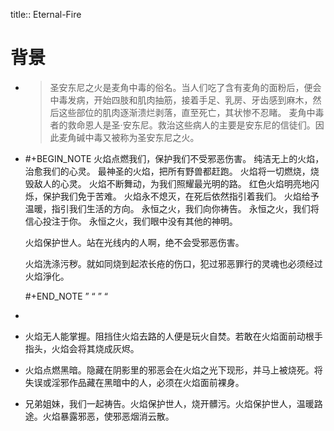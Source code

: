 title:: Eternal-Fire

# 背景
-
  > 圣安东尼之火是麦角中毒的俗名。当人们吃了含有麦角的面粉后，便会中毒发病，开始四肢和肌肉抽筋，接着手足、乳房、牙齿感到麻木，然后这些部位的肌肉逐渐溃烂剥落，直至死亡，其状惨不忍睹。 麦角中毒者的救命恩人是圣·安东尼。救治这些病人的主要是安东尼的信徒们。因此麦角碱中毒又被称为圣安东尼之火。
-
  #+BEGIN_NOTE
  火焰点燃我们，保护我们不受邪恶伤害。
  纯洁无上的火焰，治愈我们的心灵。
  最神圣的火焰，把所有野兽都赶跑。
  火焰将一切燃烧，烧毁敌人的心灵。
  火焰不断舞动，为我们照耀最光明的路。
  红色火焰明亮地闪烁，保护我们免于苦难。
  火焰永不熄灭，在死后依然指引着我们。
  火焰给予温暖，指引我们生活的方向。
  永恒之火，我们向你祷告。
  永恒之火，我们将信心投注于你。
  永恒之火，我们眼中没有其他的神明。
  
  火焰保护世人。站在光线内的人啊，绝不会受邪恶伤害。
  
  火焰洗涤污秽。就如同烧到起浓长疮的伤口，犯过邪恶罪行的灵魂也必须经过火焰淨化。
  
  #+END_NOTE 	”
  “		”
  “
-
- 火焰无人能掌握。阻挡住火焰去路的人便是玩火自焚。若敢在火焰面前动根手指头，火焰会将其烧成灰烬。
- 火焰点燃黑暗。隐藏在阴影里的邪恶会在火焰之光下现形，并马上被烧死。将失误或淫邪作品藏在黑暗中的人，必须在火焰面前裸身。
- 兄弟姐妹，我们一起祷告。火焰保护世人，烧开髒污。火焰保护世人，温暖路途。火焰暴露邪恶，使邪恶烟消云散。